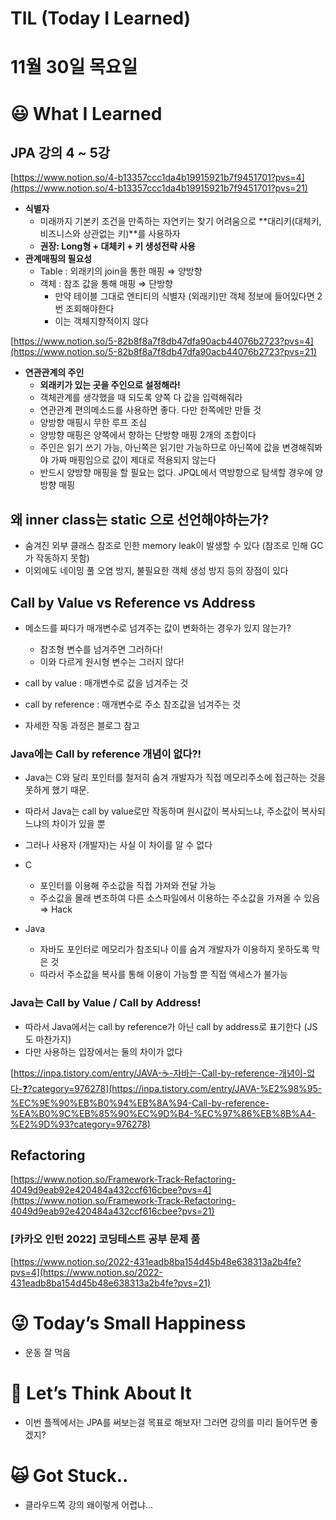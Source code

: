 # TIL (Today I Learned)

# 11월 30일 목요일

# 😃 What I Learned

## JPA 강의 4 ~ 5강

[https://www.notion.so/4-b13357ccc1da4b19915921b7f9451701?pvs=4](https://www.notion.so/4-b13357ccc1da4b19915921b7f9451701?pvs=21)

- **식별자**
    - 미래까지 기본키 조건을 만족하는 자연키는 찾기 어려움으로 **대리키(대체키, 비즈니스와 상관없는 키)**를 사용하자
    - **권장: Long형 + 대체키 + 키 생성전략 사용**
- **관계매핑의 필요성**
    - Table : 외래키의 join을 통한 매핑 ⇒ 양방향
    - 객체 : 참조 값을 통해 매핑 ⇒ 단방향
        - 만약 테이블 그대로 엔티티의 식별자 (외래키)만 객체 정보에 들어있다면 2번 조회해야한다
        - 이는 객체지향적이지 않다

[https://www.notion.so/5-82b8f8a7f8db47dfa90acb44076b2723?pvs=4](https://www.notion.so/5-82b8f8a7f8db47dfa90acb44076b2723?pvs=21)

- **연관관계의 주인**
    - **외래키가 있는 곳을 주인으로 설정해라!**
    - 객체관계를 생각했을 때 되도록 양쪽 다 값을 입력해줘라
    - 연관관계 편의메소드를 사용하면 좋다. 다만 한쪽에만 만들 것
    - 양방향 매핑시 무한 루프 조심
    - 양방향 매핑은 양쪽에서 향하는 단방향 매핑 2개의 조합이다
    - 주인은 읽기 쓰기 가능, 아닌쪽은 읽기만 가능하므로 아닌쪽에 값을 변경해줘봐야 가짜 매핑임으로 값이 제대로 적용되지 않는다
    - 반드시 양방향 매핑을 할 필요는 없다. JPQL에서 역방향으로 탐색할 경우에 양방향 매핑

## 왜 inner class는 static 으로 선언해야하는가?

- 숨겨진 외부 클래스 참조로 인한 memory leak이 발생할 수 있다 (참조로 인해 GC가 작동하지 못함)
- 이외에도 네이밍 풀 오염 방지, 불필요한 객체 생성 방지 등의 장점이 있다

## Call by Value vs Reference vs Address

- 메소드를 짜다가 매개변수로 넘겨주는 값이 변화하는 경우가 있지 않는가?
    - 참조형 변수를 넘겨주면 그러하다!
    - 이와 다르게 원시형 변수는 그러지 않다!

- call by value : 매개변수로 값을 넘겨주는 것
- call by reference : 매개변수로 주소 참조값을 넘겨주는 것
- 자세한 작동 과정은 블로그 참고

### Java에는 Call by reference 개념이 없다?!

- Java는 C와 달리 포인터를 철저히 숨겨 개발자가 직접 메모리주소에 접근하는 것을 못하게 했기 때문.
- 따라서 Java는 call by value로만 작동하며 원시값이 복사되느냐, 주소값이 복사되느냐의 차이가 있을 뿐
- 그러나 사용자 (개발자)는 사실 이 차이를 알 수 없다

- C
    - 포인터를 이용해 주소값을 직접 가져와 전달 가능
    - 주소값을 몰래 변조하여 다른 소스파일에서 이용하는 주소값을 가져올 수 있음 ⇒ Hack

- Java
    - 자바도 포인터로 메모리가 참조되나 이를 숨겨 개발자가 이용하지 못하도록 막은 것
    - 따라서 주소값을 복사를 통해 이용이 가능할 뿐 직접 액세스가 불가능

### Java는 Call by Value / Call by Address!

- 따라서 Java에서는 call by reference가 아닌 call by address로 표기한다 (JS도 마찬가지)
- 다만 사용하는 입장에서는 둘의 차이가 없다

[https://inpa.tistory.com/entry/JAVA-☕-자바는-Call-by-reference-개념이-없다-❓?category=976278](https://inpa.tistory.com/entry/JAVA-%E2%98%95-%EC%9E%90%EB%B0%94%EB%8A%94-Call-by-reference-%EA%B0%9C%EB%85%90%EC%9D%B4-%EC%97%86%EB%8B%A4-%E2%9D%93?category=976278)

## Refactoring

[https://www.notion.so/Framework-Track-Refactoring-4049d9eab92e420484a432ccf616cbee?pvs=4](https://www.notion.so/Framework-Track-Refactoring-4049d9eab92e420484a432ccf616cbee?pvs=21)

### [카카오 인턴 2022] 코딩테스트 공부 문제 품

[https://www.notion.so/2022-431eadb8ba154d45b48e638313a2b4fe?pvs=4](https://www.notion.so/2022-431eadb8ba154d45b48e638313a2b4fe?pvs=21)

# 😜 Today’s Small Happiness

- 운동 잘 먹음

# 🧐 Let’s Think About It

- 이번 플젝에서는 JPA를 써보는걸 목표로 해보자! 그러면 강의를 미리 들어두면 좋겠지?

# 🙀 Got Stuck..

- 클라우드쪽 강의 왜이렇게 어렵냐…